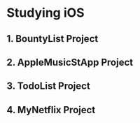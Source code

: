 # Studying iOS

## 1. BountyList Project

## 2. AppleMusicStApp Project

## 3. TodoList Project

## 4. MyNetflix Project
